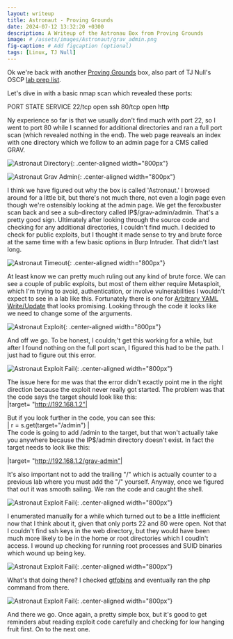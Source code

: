 ```yaml
---
layout: writeup
title: Astronaut - Proving Grounds
date: 2024-07-12 13:32:20 +0300
description: A Writeup of the Astronau Box from Proving Grounds
image: # /assets/images/Astronaut/grav_admin.png
fig-caption: # Add figcaption (optional)
tags: [Linux, TJ Null]
---
```


Ok we're back with another [Proving Grounds](https://www.offsec.com/labs/) box, also part of TJ Null's OSCP [lab prep list](https://docs.google.com/spreadsheets/u/1/d/1dwSMIAPIam0PuRBkCiDI88pU3yzrqqHkDtBngUHNCw8/htmlview#). 

Let's dive in with a basic nmap scan which revealed these ports:

PORT      STATE SERVICE
22/tcp    open  ssh
80/tcp    open  http

Ny experience so far is that we usually don't find much with port 22, so I went to port 80 while I scanned for additional directories and ran a full port scan (which revealed nothing in the end). The web page reaveals an index with one directory which we follow to an admin page for a CMS called GRAV. 

![Astronaut Directory](/assets/images/Astronaut/80_landingpage.png){: .center-aligned width="800px"}

![Astronaut Grav Admin](/assets/images/Astronaut/grav_admin.png){: .center-aligned width="800px"}

I think we have figured out why the box is called 'Astronaut.' I browsed around for a little bit, but there's not much there, not even a login page even though we're ostensibly looking at the admin page. We get the feroxbuster scan back and see a sub-directory called IP$/grav-admin/admin. That's a pretty good sign. Ultimately after looking through the source code and checking for any additional directories, I couldn't find much. I decided to check for public exploits, but I thought it made sense to try and brute force at the same time with a few basic options in Burp Intruder. That didn't last long. 

![Astronaut Timeout](/assets/images/Astronaut/timeout.png){: .center-aligned width="800px"}

At least know we can pretty much ruling out any kind of brute force. We can see a couple of public exploits, but most of them either require Metasploit, which I'm trying to avoid, authentication, or involve vulnerabilities I wouldn't expect to see in a lab like this. Fortunately there is one for [Arbitrary YAML Write/Update](https://www.exploit-db.com/exploits/49973) that looks promising. Looking through the code it looks like we need to change some of the arguments. 

![Astronaut Exploit](/assets/images/Astronaut/exploit_changes.png){: .center-aligned width="800px"}

And off we go. To be honest, I couldn;'t get this working for a while, but after I found nothing on the full port scan, I figured this had to be the path. I just had to figure out this error. 

![Astronaut Exploit Fail](/assets/images/Astronaut/exploit_fail.png){: .center-aligned width="800px"}

The issue here for me was that the error didn't exactly point me in the right direction because the exploit never really got started. The problem was that the code says the target should look like this: 
<br>
|target= "http://192.168.1.2"|
<br>

But if you look further in the code, you can see this:
<br>
| r = s.get(target+"/admin") |
<br>
The code is going to add /admin to the target, but that won't actually take you anywhere because the IP$/admin directory doesn't exist. In fact the target needs to look like this:

|target= "http://192.168.1.2/grav-admin"|

It's also important not to add the trailing "/" which is actually counter to a previous lab where you must add the "/" yourself. Anyway, once we figured that out it was smooth sailing. We ran the code and caught the shell. 

![Astronaut Exploit Fail](/assets/images/Astronaut/shell_caught.png){: .center-aligned width="800px"}

I enumerated manually for a while which turned out to be a little inefficient now that I think about it, given that only ports 22 and 80 were open. Not that I couldn't find ssh keys in the web directory, but they would have been much more likely to be in the home or root directories which I coudln't access. I wound up checking for running root processes and SUID binaries which wound up being key.  

![Astronaut Exploit Fail](/assets/images/Astronaut/suidphp.png){: .center-aligned width="800px"}

What's that doing there? I checked [gtfobins](https://gtfobins.github.io/gtfobins/php/) and eventually ran the php command from there. 

![Astronaut Exploit Fail](/assets/images/Astronaut/proof.png){: .center-aligned width="800px"}

And there we go. Once again, a pretty simple box, but it's good to get reminders abut reading exploit code carefully and checking for low hanging fruit first. On to the next one. 
